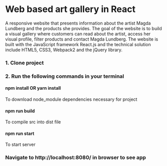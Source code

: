# Web based art gallery in React
A responsive website that presents information about the artist Magda Lundberg and the products she provides. The goal of the website is to build a visual gallery where customers can read about the artist, access her visual profile, filter products and contact Magda Lundberg. The website is built with the JavaScript framework React.js and the technical solution include HTML5, CSS3, Webpack2 and the jQuery library.

### 1. Clone project
### 2. Run the following commands in your terminal

#### npm install OR yarn install
To download node_module dependencies necessary for project

#### npm run build
To compile src into dist file

#### npm run start
To start server

### Navigate to http://localhost:8080/ in browser to see app
